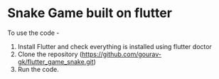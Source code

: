# Snake Game built on flutter

To use the code -
1. Install Flutter and check everything is installed using flutter doctor
2. Clone the repository (https://github.com/gourav-gk/flutter_game_snake.git)
3. Run the code.


